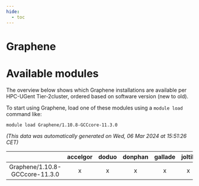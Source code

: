 ```yaml
---
hide:
  - toc
---
```


Graphene
========

# Available modules


The overview below shows which Graphene installations are available per HPC-UGent Tier-2cluster, ordered based on software version (new to old).

To start using Graphene, load one of these modules using a `module load` command like:

```shell
module load Graphene/1.10.8-GCCcore-11.3.0
```

*(This data was automatically generated on Wed, 06 Mar 2024 at 15:51:26 CET)*  

| |accelgor|doduo|donphan|gallade|joltik|skitty|
| :---: | :---: | :---: | :---: | :---: | :---: | :---: |
|Graphene/1.10.8-GCCcore-11.3.0|x|x|x|x|x|x|
